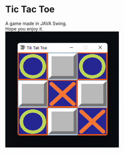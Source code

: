 # Tic Tac Toe</br>

A game made in JAVA Swing. </br>
Hope you enjoy it.</br>
<img src="GamePlay.png">